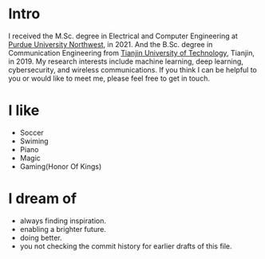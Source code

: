
# Intro

I received the M.Sc. degree in Electrical and Computer Engineering at [Purdue University Northwest](https://www.pnw.edu), in 2021. And the B.Sc. degree in Communication Engineering from [Tianjin University of Technology](https://www.tjut.edu.cn/), Tianjin, in 2019. My research interests include machine learning, deep learning, cybersecurity, and wireless communications. If you think I can be helpful to you or would like to meet me, please feel free to get in touch.


# I like

- Soccer
- Swiming
- Piano
- Magic
- Gaming(Honor Of Kings)


# I dream of

- always finding inspiration.
- enabling a brighter future.
- doing better.
- you not checking the commit history for earlier drafts of this file.